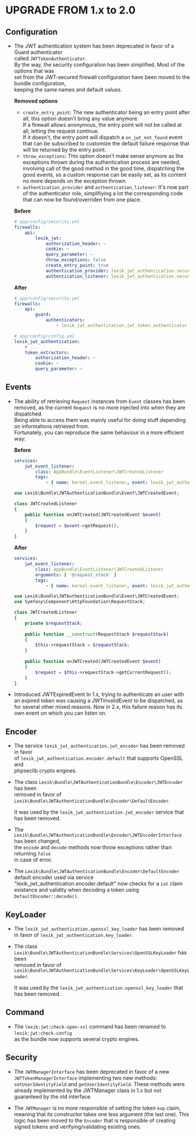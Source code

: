 UPGRADE FROM 1.x to 2.0
=======================

Configuration
-------------

* The JWT authentication system has been deprecated in favor of a Guard authenticator  
  called `JWTTokenAuthenticator`.  
  By the way, the security configuration has been simplified. Most of the options that was  
  set from the JWT-secured firewall configuration have been moved to the bundle configuration,  
  keeping the same names and default values.
  
  __Removed options__
  - `create_entry_point`: The new authenticator being an entry point after all, this option doesn't bring any value anymore.  
  If a firewall allows anonymous, the entry point will not be called at all, letting the request continue.  
  If it doesn't, the entry point will dispatch a `on_jwt_not_found` event that can be subscribed to customize the default failure response that will be returned by the entry point.
  - `throw_exceptions`: This option doesn't make sense anymore as the exceptions thrown during the authentication process are needed, involving call of the good method in the good time, dispatching the good events, so a custom response can be easily set, as its content no more depends on the exception thrown.
  - `authentication_provider` and `authentication_listener`: It's now part of the authenticator role, simplifiying a lot the corresponding code that can now be found/overriden from one place.

  __Before__

  ```yaml
  # app/config/security.yml
  firewalls:
      api:
          lexik_jwt:
              authorization_header: ~
              cookie: ~
              query_parameter: ~
              throw_exceptions: false
              create_entry_point: true
              authentication_provider: lexik_jwt_authentication.security.authentication.provider
              authentication_listener: lexik_jwt_authentication.security.authentication.listener
  ```

  __After__

  ```yaml
  # app/config/security.yml
  firewalls:
      api:
          guard:
              authenticators:
                  - lexik_jwt_authentication.jwt_token_authenticator

  # app/config/config.yml
  lexik_jwt_authentication:
      # ...
      token_extractors:
          authorization_header: ~
          cookie: ~
          query_parameter: ~
  ```
  
Events
-------

* The ability of retrieving `Request` instances from `Event` classes has been removed,
  as the current `Request` is no more injected into when they are dispatched.  
  Being able to access them was mainly useful for doing stuff depending on informations 
  retrieved from.  
  Fortunately, you can reproduce the same behaviour in a more efficient way:

  __Before__
  
  ```yaml
  services:
      jwt_event_listener:
          class: AppBundle\EventListener\JWTCreatedListener
          tags:
              - { name: kernel.event_listener, event: lexik_jwt_authentication.on_jwt_created, method: onJWTCreated }
  ```
  
  ```php
  use Lexik\Bundle\JWTAuthenticationBundle\Event\JWTCreatedEvent;
  
  class JWTCreatedListener
  {
      public function onJWTCreated(JWTCreatedEvent $event)
      {
          $request = $event->getRequest();
      }
  }
  ```
  
  __After__
  
  ```yaml
  services:
      jwt_event_listener:
          class: AppBundle\EventListener\JWTCreatedListener
          arguments: [ '@request_stack' ]
          tags:
              - { name: kernel.event_listener, event: lexik_jwt_authentication.on_jwt_created, method: onJWTCreated }
  ```
  
  ```php  
  use Lexik\Bundle\JWTAuthenticationBundle\Event\JWTCreatedEvent;
  use Symfony\Component\HttpFoundation\RequestStack;

  class JWTCreatedListener
  {
      private $requestStack;
      
      public function __construct(RequestStack $requestStack)
      {
          $this->requestStack = $requestStack;
      }
      
      public function onJWTCreated(JWTCreatedEvent $event)
      {
          $request = $this->requestStack->getCurrentRequest();
      }
  }
  ```

* Introduced JWTExpiredEvent
  In 1.x, trying to authenticate an user with an expired token was causing a JWTInvalidEvent to be dispatched, 
  as for several other mixed reasons. Now in 2.x, this failure reason has its own event on which you can listen on.
  
Encoder
-------

* The service `lexik_jwt_authentication.jwt_encoder` has been removed in favor  
  of `lexik_jwt_authentication.encoder.default` that supports OpenSSL and  
  phpseclib crypto engines.
  
* The class `Lexik\Bundle\JWTAuthenticationBundle\Encoder\JWTEncoder` has been  
  removed in favor of `Lexik\Bundle\JWTAuthenticationBundle\Encoder\DefaultEncoder`.

  It was used by the `lexik_jwt_authentication.jwt_encoder` service that has been removed.  
  
* The `Lexik\Bundle\JWTAuthenticationBundle\Encoder\JWTEncoderInterface` has been changed,  
  the `encode` and `decode` methods now throw exceptions rather than returning `false`  
  in case of error.
  
* The `Lexik\Bundle\JWTAuthenticationBundle\Encoder\DefaultEncoder` default encoder used via service
  "lexik_jwt_authentication.encoder.default" now checks for a `iat` claim existance and validity when decoding a token
  using `DefaultEncoder::decode()`.

KeyLoader
---------

* The `lexik_jwt_authentication.openssl_key_loader` has been removed  
  in favor of `lexik_jwt_authentication.key_loader`.

* The class `Lexik\Bundle\JWTAuthenticationBundle\Services\OpenSSLKeyLoader` has been  
  removed in favor of `Lexik\Bundle\JWTAuthenticationBundle\Services\KeyLoader\OpenSSLKeyLoader`.
  
  It was used by the `lexik_jwt_authentication.openssl_key_loader` that has been removed.
  
Command
-------

* The `lexik:jwt:check-open-ssl` command has been renamed to `lexik:jwt:check-config`  
  as the bundle now supports several crypto engines.

Security
--------

* The `JWTManagerInterface` has been deprecated in favor of a new `JWTTokenManagerInterface` 
  implementing two new methods: `setUserIdentityField` and `getUserIdentityField`.
  These methods were already implemented by the JWTManager class in 1.x but not guaranteed
  by the old interface.

* The `JWTManager` is no more responsible of setting the token 
  `exp` claim, meaning that its constructor takes one less argument (the last one). This logic has been moved to the `Encoder` that is responsible of creating signed tokens and verifying/validating existing ones.

